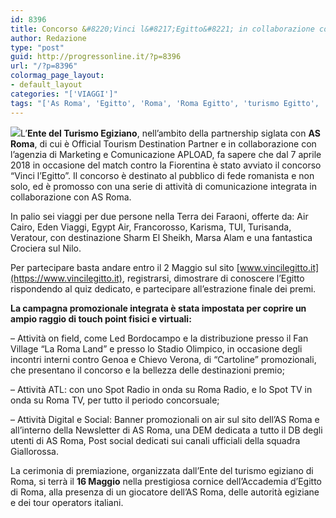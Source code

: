 ```yaml
---
id: 8396
title: Concorso &#8220;Vinci l&#8217;Egitto&#8221; in collaborazione con AS Roma
author: Redazione
type: "post"
guid: http://progressonline.it/?p=8396
url: "/?p=8396"
colormag_page_layout:
- default_layout
categories: "['VIAGGI']"
tags: "['As Roma', 'Egitto', 'Roma', 'Roma Egitto', 'turismo Egitto', 'vacanze Egitto', 'viaggi Egitto']"
---
```


![](https://progressonline.it/wp-content/uploads/2018/04/egitto-1-300x266.jpg)L’**Ente del Turismo Egiziano**, nell’ambito della partnership siglata con **AS Roma**, di cui è Official Tourism Destination Partner e in collaborazione con l’agenzia di Marketing e Comunicazione APLOAD, fa sapere che dal 7 aprile 2018 in occasione del match contro la Fiorentina è stato avviato il concorso “Vinci l’Egitto”. Il concorso è destinato al pubblico di fede romanista e non solo, ed è promosso con una serie di attività di comunicazione integrata in collaborazione con AS Roma.

In palio sei viaggi per due persone nella Terra dei Faraoni, offerte da: Air Cairo, Eden Viaggi, Egypt Air, Francorosso, Karisma, TUI, Turisanda, Veratour, con destinazione Sharm El Sheikh, Marsa Alam e una fantastica Crociera sul Nilo.

Per partecipare basta andare entro il 2 Maggio sul sito [www.vincilegitto.it](https://www.vincilegitto.it), registrarsi, dimostrare di conoscere l’Egitto rispondendo al quiz dedicato, e partecipare all’estrazione finale dei premi.

**La campagna promozionale integrata è stata impostata per coprire un ampio raggio di touch point fisici e virtuali:**

– Attività on field, come Led Bordocampo e la distribuzione presso il Fan Village “La Roma Land” e presso lo Stadio Olimpico, in occasione degli incontri interni contro Genoa e Chievo Verona, di “Cartoline” promozionali, che presentano il concorso e la bellezza delle destinazioni premio;

– Attività ATL: con uno Spot Radio in onda su Roma Radio, e lo Spot TV in onda su Roma TV, per tutto il periodo concorsuale;

– Attività Digital e Social: Banner promozionali on air sul sito dell’AS Roma e all’interno della Newsletter di AS Roma, una DEM dedicata a tutto il DB degli utenti di AS Roma, Post social dedicati sui canali ufficiali della squadra Giallorossa.

La cerimonia di premiazione, organizzata dall’Ente del turismo egiziano di Roma, si terrà il **16 Maggio** nella prestigiosa cornice dell’Accademia d’Egitto di Roma, alla presenza di un giocatore dell’AS Roma, delle autorità egiziane e dei tour operators italiani.